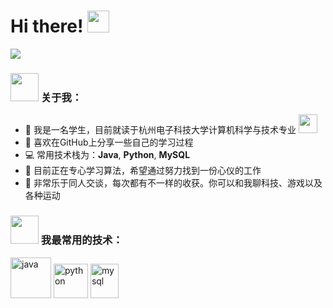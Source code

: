 # Hi there! <img src="https://github.com/TheDudeThatCode/TheDudeThatCode/blob/master/Assets/Hi.gif" width="35" />
<!-- <p align="center">
<a href="https://twitter.com/apoorv__tyagi" target="blank"><img align="center" src="https://cdn.jsdelivr.net/npm/simple-icons@3.0.1/icons/twitter.svg" alt="apoorv__tyagi" height="30" width="30" /></a>&nbsp;
<a href="https://linkedin.com/in/apoorvtyagi" target="blank"><img align="center" src="https://cdn.jsdelivr.net/npm/simple-icons@3.0.1/icons/linkedin.svg" alt="apoorvtyagi" height="30" width="30" /></a>&nbsp;
<a href="http://discord.com/users/apoorv#4040" target="blank"><img align="center" src="https://cdn.jsdelivr.net/npm/simple-icons@3.0.1/icons/discord.svg" alt="apoorv#4040" height="40" width="30" /></a>&nbsp;
<a href="https://www.buymeacoffee.com/apoorvtyagi"><img align="center" alt="Buy me a Coffee" width="30px" src="https://cdn.jsdelivr.net/npm/simple-icons@3.0.1/icons/buymeacoffee.svg" /></a>
</p> -->

![](https://camo.githubusercontent.com/992babdffd8c74a1502de375fbdf7e4d54773242/68747470733a2f2f6d656469612e67697068792e636f6d2f6d656469612f53576f536b4e36447854737a71494b4571762f67697068792e676966)

### <img src="https://github.com/TheDudeThatCode/TheDudeThatCode/blob/master/Assets/Developer.gif" width="45" /> 关于我：
- 🏦 我是一名学生，目前就读于杭州电子科技大学计算机科学与技术专业
      <img src="https://media.giphy.com/media/WUlplcMpOCEmTGBtBW/giphy.gif" width="30">
- 📝 喜欢在GitHub上分享一些自己的学习过程
- 💻 常用技术栈为：**Java**,  **Python**,  **MySQL**
- 📖 目前正在专心学习算法，希望通过努力找到一份心仪的工作
- 💬 非常乐于同人交谈，每次都有不一样的收获。你可以和我聊科技、游戏以及各种运动

### <img src="https://github.com/TheDudeThatCode/TheDudeThatCode/blob/master/Assets/Developer.gif" width="45" /> 我最常用的技术：
<p align="left">
      <img src="https://www.vectorlogo.zone/logos/java/java-icon.svg" alt="java" width="65" height="65"/> 
      <img src="https://www.vectorlogo.zone/logos/python/python-icon.svg" alt="python" width="55" height="55"/>
      <img src="https://www.vectorlogo.zone/logos/mysql/mysql-icon.svg" alt="mysql" width="45" height="55"/>
</p>
